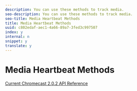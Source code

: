 ```yaml
---
description: You can use these methods to track media.
seo-description: You can use these methods to track media.
seo-title: Media Heartbeat Methods
title: Media Heartbeat Methods
uuid: c802edaf-aec1-4a66-89a7-3fed3c997507
index: y
internal: n
snippet: y
translate: y
---
```


# Media Heartbeat Methods


<a id="section_38ABEBD792524A209C55A370F243E2BE"></a>

[ Current Chromecast 2.0.2 API Reference ](https://adobe-marketing-cloud.github.io/video-heartbeat-v2/reference/chromecast/index.html)

<!-- <p>  </p>
<table id="table_500837799BAC4785AA8742B9B4A657A7"> 
 <tgroup cols="2"> 
  <colspec colnum="1" colname="col1" colwidth="1.00*" /> 
  <colspec colnum="2" colname="col2" colwidth="1.85*" /> 
  <thead> 
   <tr> 
    <th colname="col1" class="entry"> Method </th> 
    <th colname="col2" class="entry"> Description </th> 
   </tr> 
  </thead> 
  <tbody> 
   <tr> 
    <td colname="col1"> <p> <span class="codeph"> processMessages() </span></p> </td> 
    <td colname="col2"> <p>This method processes queues to send out analytics hits, except for media. The method must be called in every screen event loop where analytics hits are being sent. </p> <p>For example: 
      <codeblock>
        while&nbsp;true 
       <discoiqbr />&nbsp;&nbsp;msg&nbsp;=&nbsp;wait(100,&nbsp;screen.GetMessagePort()) 
       <discoiqbr />&nbsp;&nbsp;'&nbsp;Call&nbsp;this&nbsp;in&nbsp;every&nbsp;screen&nbsp;event&nbsp;loop 
       <discoiqbr />&nbsp;&nbsp;ADBMobile().processMessages() 
       <discoiqbr />&nbsp;&nbsp;... 
      </codeblock> </p> </td> 
   </tr> 
   <tr> 
    <td colname="col1"> <p> <span class="codeph"> processMediaMessages() </span></p> </td> 
    <td colname="col2"> <p>This method processes queues to send out media tracking hits. The method must be called in every video screen event loop where media heartbeat hits are being sent. </p> <p>For example: 
      <codeblock>
        ADBMobile().processMediaMessages()&amp;nbsp; 
      </codeblock> </p> </td> 
   </tr> 
   <tr> 
    <td colname="col1"> <p> <span class="codeph"> mediaTrackSessionStart() </span></p> </td> 
    <td colname="col2"> <p>Media playback tracking method to track the media load and set the current session to active. </p> <p>For example: 
      <codeblock>
        ‘&nbsp;Create&nbsp;a&nbsp;media&nbsp;info&nbsp;object 
       <discoiqbr />mediaInfo&nbsp;=&nbsp;adb_media_init_mediainfo() 
       <discoiqbr />mediaInfo.id&nbsp;=&nbsp;"sample-media-id" 
       <discoiqbr />mediaInfo.playhead&nbsp;=&nbsp;"0" 
       <discoiqbr />mediaInfo.length&nbsp;=&nbsp;"600" 
       <discoiqbr /> 
       <discoiqbr />‘&nbsp;Create&nbsp;context&nbsp;data&nbsp;if&nbsp;any 
       <discoiqbr />mediaContextData&nbsp;=&nbsp;{} 
       <discoiqbr />mediaContextData["cmk1"]&nbsp;=&nbsp;"cmv1" 
       <discoiqbr />mediaContextData[""cmk2""]&nbsp;=&nbsp;"cmv2" 
       <discoiqbr /> 
       <discoiqbr />ADBMobile().mediaTrackSessionStart(mediaInfo,mediaContextData) 
      </codeblock> </p> </td> 
   </tr> 
   <tr> 
    <td colname="col1"> <p> <span class="codeph"> mediaTrackStart() </span></p> </td> 
    <td colname="col2"> <p>Media playback tracking method to track Session Start. </p> <p>For example: 
      <codeblock>
        ADBMobile().mediaTrackStart() 
      </codeblock> </p> </td> 
   </tr> 
   <tr> 
    <td colname="col1"> <p> <span class="codeph"> mediatrackSessionEnd() </span></p> </td> 
    <td colname="col2"> <p>Media playback tracking method to track Media Unload and deactivate the current session. </p> <p>For example: 
      <codeblock>
        ADBMobile().mediatrackSessionEnd() 
      </codeblock> </p> </td> 
   </tr> 
   <tr> 
    <td colname="col1"> <p> <span class="codeph"> mediaTrackPlay() </span></p> </td> 
    <td colname="col2"> <p>Media playback tracking method to track Media Play. </p> <p>For example: 
      <codeblock>
        ADBMobile().mediaTrackPlay() 
      </codeblock> </p> </td> 
   </tr> 
   <tr> 
    <td colname="col1"> <p> <span class="codeph"> mediaTrackPause() </span></p> </td> 
    <td colname="col2"> <p>Media playback tracking method to track Media Pause. </p> <p>For example: 
      <codeblock>
        ADBMobile().mediaTrackPause() 
      </codeblock> </p> </td> 
   </tr> 
   <tr> 
    <td colname="col1"> <p> <span class="codeph"> mediaTrackComplete() </span></p> </td> 
    <td colname="col2"> <p>Media playback tracking method to track Media Complete </p> <p>For example: 
      <codeblock>
        ADBMobile().mediaTrackComplete() 
      </codeblock> </p> </td> 
   </tr> 
   <tr> 
    <td colname="col1"> <p> <span class="codeph"> mediaTrackError() </span></p> </td> 
    <td colname="col2"> <p>Error tracking method to track Player Error. </p> <p>For example: 
      <codeblock>
        ADBMobile().mediaTrackError(msg.GetMessage(), 
       <discoiqbr />ADBMobile().ERROR_SOURCE_PLAYER) 
      </codeblock> </p> </td> 
   </tr> 
   <tr> 
    <td colname="col1"> <p> <span class="codeph"> mediaTrackEvent() </span></p> </td> 
    <td colname="col2"> <p>Media tracking method to track events that do not belong to media lifecycle and are optional, for example, <span class="codeph"> AD_START/AD_COMPLETE, CHAPTER_START/CHAPTER_COMPLETE </span>; Refer Events section for detailed list of events. </p> <p>This method takes the following arguments: 
      <ul id="ul_6960570A73654A40B0D748A4C8B6C0ED"> 
       <li id="li_0A7DFD1CEB1041C4BD0B663C1713FBDF">Event constant </li> 
       <li id="li_DB7DD6F2008B4F1ABA43B51E3048D865">Event info </li> 
       <li id="li_1067C8AC764248CAB1F38A8DD34D70F0">Context data </li> 
      </ul>If there is no context data, an empty object is sent. </p> </td> 
   </tr> 
   <tr> 
    <td colname="col1"> <p> <span class="codeph"> mediaUpdatePlayhead() </span></p> </td> 
    <td colname="col2"> <p>Method to report playhead position updates. This method must be called from the application to report every update on playhead position. </p> <p>For example: 
      <codeblock>
        if&nbsp;(mInfo.streamType&nbsp;=&nbsp;ADBMobile().MEDIA_STREAM_TYPE_LIVE) 
       <discoiqbr />&nbsp;&nbsp;&nbsp;&nbsp;ADBMobile().mediaUpdatePlayhead(-1)&nbsp; 
       <discoiqbr />else 
       <discoiqbr />&nbsp;&nbsp;&nbsp;&nbsp;ADBMobile().mediaUpdatePlayhead(msg.GetIndex()) 
       <discoiqbr />endif&nbsp; 
      </codeblock> </p> </td> 
   </tr> 
   <tr> 
    <td colname="col1"> <p> <span class="codeph"> mediaUpdateQoS() </span></p> </td> 
    <td colname="col2"> <p>Method to report QoS metrics updates. This method must be called fromapplication to report every update on QoS metrics. </p> <p>For example: 
      <codeblock>
        qosInfo=adb_media_init_qosinfo() 
       <discoiqbr />qosInfo.droppedFrames&nbsp;=&nbsp;1 
       <discoiqbr />qosInfo.startupTime&nbsp;=&nbsp;2 
       <discoiqbr />qosInfo.fps&nbsp;=&nbsp;0 
       <discoiqbr />qosInfo.bitrate&nbsp;=&nbsp;200000 
       <discoiqbr />ADBMobile().mediaUpdateQoS(qosInfo) 
       <discoiqbr /> 
      </codeblock> </p> </td> 
   </tr> 
  </tbody> 
 </tgroup> 
</table> -->

<a id="section_F55145DBE77F45B988849C42C044C7DA"></a>


<!-- <p>You can use the following constants to track media events: </p> -->

<!-- <table id="table_9C6EBA6692E94D4697FB52FEE1C8EECA"> 
 <tgroup cols="2"> 
  <colspec colnum="1" colname="col1" colwidth="1.16*" /> 
  <colspec colnum="2" colname="col2" colwidth="1.00*" /> 
  <thead> 
   <tr> 
    <th colname="col1" class="entry"> Constant </th> 
    <th colname="col2" class="entry"> Description </th> 
   </tr> 
  </thead> 
  <tbody> 
   <tr> 
    <td colname="col1"> <p> <span class="codeph"> MEDIA_BUFFER_START </span> </p> </td> 
    <td colname="col2"> <p>EventType for Buffer Start </p> </td> 
   </tr> 
   <tr> 
    <td colname="col1"> <p> <span class="codeph"> MEDIA_BUFFER_COMPLETE </span> </p> </td> 
    <td colname="col2"> <p>EventType for Buffer Complete </p> </td> 
   </tr> 
   <tr> 
    <td colname="col1"> <p> <span class="codeph"> MEDIA_SEEK_START </span> </p> </td> 
    <td colname="col2"> <p>EventType for Seek Start </p> </td> 
   </tr> 
   <tr> 
    <td colname="col1"> <p> <span class="codeph"> MEDIA_SEEK_COMPLETE </span> </p> </td> 
    <td colname="col2"> <p>EventType for Seek Complete </p> </td> 
   </tr> 
   <tr> 
    <td colname="col1"> <p> <span class="codeph"> MEDIA_BITRATE_CHANGE </span> </p> </td> 
    <td colname="col2"> <p>EventType for Bitrate change </p> </td> 
   </tr> 
   <tr> 
    <td colname="col1"> <p> <span class="codeph"> MEDIA_CHAPTER_START </span> </p> </td> 
    <td colname="col2"> <p>EventType for Chapter Start </p> </td> 
   </tr> 
   <tr> 
    <td colname="col1"> <p> <span class="codeph"> MEDIA_CHAPTER_COMPLETE </span> </p> </td> 
    <td colname="col2"> <p>EventType for Chapter Complete </p> </td> 
   </tr> 
   <tr> 
    <td colname="col1"> <p> <span class="codeph"> MEDIA_CHAPTER_SKIP </span> </p> </td> 
    <td colname="col2"> <p>EventType for Ad Start </p> </td> 
   </tr> 
   <tr> 
    <td colname="col1"> <p> <span class="codeph"> MEDIA_AD_BREAK_START </span> </p> </td> 
    <td colname="col2"> <p>EventType for Ad Start </p> </td> 
   </tr> 
   <tr> 
    <td colname="col1"> <p> <span class="codeph"> MEDIA_AD_BREAK_COMPLETE </span> </p> </td> 
    <td colname="col2"> <p>EventType for AdBreak Complete </p> </td> 
   </tr> 
   <tr> 
    <td colname="col1"> <p> <span class="codeph"> MEDIA_AD_BREAK_SKIP </span> </p> </td> 
    <td colname="col2"> <p>EventType for AdBreak Skip </p> </td> 
   </tr> 
   <tr> 
    <td colname="col1"> <p> <span class="codeph"> MEDIA_AD_START </span> </p> </td> 
    <td colname="col2"> <p>EventType for Ad Start </p> </td> 
   </tr> 
   <tr> 
    <td colname="col1"> <p> <span class="codeph"> MEDIA_AD_COMPLETE </span> </p> </td> 
    <td colname="col2"> <p>EventType for Ad Complete </p> </td> 
   </tr> 
   <tr> 
    <td colname="col1"> <p> <span class="codeph"> MEDIA_AD_SKIP </span> </p> </td> 
    <td colname="col2"> <p>EventType for Ad Skip </p> </td> 
   </tr> 
   <tr> 
    <td colname="col1"> <p> <span class="codeph"> MEDIA_STREAM_TYPE_LIVE </span> </p> </td> 
    <td colname="col2"> <p>Constant for Stream Type LIVE </p> </td> 
   </tr> 
   <tr> 
    <td colname="col1"> <p> <span class="codeph"> MEDIA_STREAM_TYPE_VOD </span> </p> </td> 
    <td colname="col2"> <p>Constant for Stream Type VOD </p> </td> 
   </tr> 
   <tr> 
    <td colname="col1"> <p> <span class="codeph"> ERROR_SOURCE_PLAYER </span> </p> </td> 
    <td colname="col2"> <p>Constant for Error source being Player </p> </td> 
   </tr> 
   <tr> 
    <td colname="col1"> <p> <span class="codeph"> MEDIA_STANDARD_VIDEO_METADATA </span> </p> </td> 
    <td colname="col2"> <p>Constant to set video metadata on the <span class="codeph"> MediaInfo </span> object in the <span class="codeph"> trackSessionStart </span> API. </p> </td> 
   </tr> 
   <tr> 
    <td colname="col1"> <p> <span class="codeph"> MEDIA_STANDARD_AD_METADATA </span> </p> </td> 
    <td colname="col2"> <p>Constant to set the ad metadata on the <span class="codeph"> EventData </span> object in the <span class="codeph"> trackEvent </span> API for Ad start. </p> </td> 
   </tr> 
   <tr> 
    <td colname="col1"> <p> <span class="codeph"> VIDEO_RESUMED </span> </p> </td> 
    <td colname="col2"> <p>Constant to send a video-resumed heartbeat. </p> </td> 
   </tr> 
  </tbody> 
 </tgroup> 
</table> -->


<a id="section_813D1540BB2447C68876B7BC20A17296"></a>


<!-- <p>There are also convenience methods as described below for creating various info objects sent through the media heartbeat API methods. Please refer to the table below: </p> -->

<!-- <table id="table_FB1C321B7E0F44B390C88FE0C9EE9C21"> 
 <tgroup cols="2"> 
  <colspec colnum="1" colname="col1" colwidth="*" /> 
  <colspec colnum="2" colname="col2" colwidth="*" /> 
  <thead> 
   <tr> 
    <th colname="col1" class="entry"> Method </th> 
    <th colname="col2" class="entry"> Description </th> 
   </tr> 
  </thead> 
  <tbody> 
   <tr> 
    <td colname="col1"> <p> <span class="codeph"> <span class="codeph"> adb_media_init_mediainfo() </span> </span> </p> </td> 
    <td colname="col2"> <p>This method returns an initialized Media Information object </p> <p> <span class="codeph"> Function adb_media_init_mediainfo(name As String, id As String, length As Double, streamType As String) As Object </span> </p> </td> 
   </tr> 
   <tr> 
    <td colname="col1"> <p> <span class="codeph"> adb_media_init_adinfo() </span> </p> </td> 
    <td colname="col2"> <p>This method returns initialized Ad Information object </p> <p> <span class="codeph"> Function adb_media_init_adinfo(name As String, id As String, position As Double, length As Double) As Object </span> </p> </td> 
   </tr> 
   <tr> 
    <td colname="col1"> <p> <span class="codeph"> adb_media_init_chapterinfo() </span> </p> </td> 
    <td colname="col2"> <p> This method returns initialized Chapter Information object. </p> <p> <span class="codeph"> Function adb_media_init_chapterinfo(name As String, position As Double, length As Double, startTime As Double) As Object </span> </p> </td> 
   </tr> 
   <tr> 
    <td colname="col1"> <p> <span class="codeph"> adb_media_init_adbreakinfo() </span> </p> </td> 
    <td colname="col2"> <p> </p> </td> 
   </tr> 
   <tr> 
    <td colname="col1"> <p> <span class="codeph"> adb_media_init_qosinfo() </span> </p> </td> 
    <td colname="col2"> <p>This method returns an initialized QoS Information object. </p> <p> <span class="codeph"> Function adb_media_init_qosinfo(bitrate As Double, startupTime as Double, fps as Double, droppedFrames as Double) As Object </span> </p> </td> 
   </tr> 
  </tbody> 
 </tgroup> 
</table> -->


<a id="section_39929D8D1CEE45D1A5F1A3ED443537FF"></a>


<!-- <p>After the application developer is familiar with all the above APIs, you can integrate media heartbeats with the application media player in the following ways: </p> 
<p> 
 <ul id="ul_9798518E53664B98B1E60F4051192FB5"> 
  <li id="li_E854CFDD59904ECF81E4B1E11EFB78AD">Using ADBVideoPlayer </li> 
  <li id="li_DDC59606235F4A63A2E47F2CD3ED0482">Calling raw tracking APIs directly </li> 
 </ul> </p> -->
